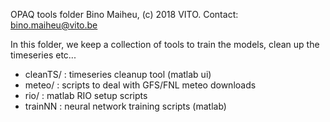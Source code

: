 OPAQ tools folder
Bino Maiheu, (c) 2018 VITO.
Contact: bino.maiheu@vito.be


In this folder, we keep a collection of tools to train the models, clean up the timeseries etc...

* cleanTS/ : timeseries cleanup tool (matlab ui)
* meteo/   : scripts to deal with GFS/FNL meteo downloads
* rio/     : matlab RIO setup scripts
* trainNN  : neural network training scripts (matlab)

